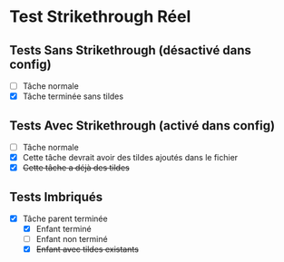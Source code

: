 # Test Strikethrough Réel

## Tests Sans Strikethrough (désactivé dans config)

- [ ] Tâche normale
- [x] Tâche terminée sans tildes

## Tests Avec Strikethrough (activé dans config)

- [ ] Tâche normale
- [x] Cette tâche devrait avoir des tildes ajoutés dans le fichier
- [x] ~~Cette tâche a déjà des tildes~~

## Tests Imbriqués

- [x] Tâche parent terminée
  - [x] Enfant terminé
  - [ ] Enfant non terminé
  - [x] ~~Enfant avec tildes existants~~
